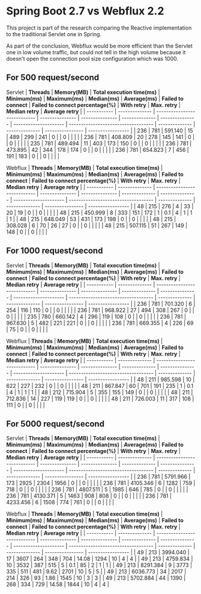 # Spring Boot 2.7 vs Webflux 2.2

This project is part of the research comparing the Reactive implementation to the traditional Servlet one in Spring.

As part of the conclusion, Webflux would be more efficient than the Servlet one in low volume traffic, 
but could not tell in the high volume because it doesn't open the connection pool size configuration which was 1000.

## For 500 request/second
Servlet
| **Threads** | **Memory(MB)** | **Total execution time(ms)** | **Minimum(ms)** | **Maximum(ms)** | **Median(ms)** | **Average(ms)** | **Failed to connect** | **Failed to connect percentage(%)** | **With retry** | **Max. retry** | **Median retry** | **Average retry** |
| ----------- | -------------- | ---------------------------- | --------------- | --------------- | -------------- | --------------- | --------------------- | ----------------------------------- | -------------- | -------------- | ---------------- | ----------------- |
| 236         | 781            | 591.140                      | 15              | 489             | 299            | 241             | 0                     |                                     | 0              |                |                  |                   |
| 236         | 781            | 408.809                      | 20              | 278             | 145            | 141             | 0                     |                                     | 0              |                |                  |                   |
| 235         | 781            | 489.494                      | 11              | 403             | 173            | 150             | 0                     |                                     | 0              |                |                  |                   |
| 236         | 781            | 473.895                      | 42              | 344             | 178            | 174             | 0                     |                                     | 0              |                |                  |                   |
| 236         | 781            | 654.823                      | 7               | 456             | 191            | 183             | 0                     |                                     | 0              |                |                  |                   |

Webflux
| **Threads** | **Memory(MB)** | **Total execution time(ms)** | **Minimum(ms)** | **Maximum(ms)** | **Median(ms)** | **Average(ms)** | **Failed to connect** | **Failed to connect percentage(%)** | **With retry** | **Max. retry** | **Median retry** | **Average retry** |
| ----------- | -------------- | ---------------------------- | --------------- | --------------- | -------------- | --------------- | --------------------- | ----------------------------------- | -------------- | -------------- | ---------------- | ----------------- |
| 48          | 215            | 276                          | 4               | 33              | 20             | 19              | 0                     |                                     | 0              |                |                  |                   |
| 48          | 215            | 450.999                      | 8               | 333             | 151            | 172             | 1                     | 0.1                                 | 4              | 1              | 1                | 1                 |
| 48          | 215            | 648.049                      | 53              | 431             | 173            | 198             | 0                     |                                     | 0              |                |                  |                   |
| 48          | 215            | 308.028                      | 6               | 70              | 26             | 27              | 0                     |                                     | 0              |                |                  |                   |
| 48          | 215            | 507.115                      | 51              | 267             | 149            | 148             | 0                     |                                     | 0              |                |                  |                   |

## For 1000 request/second
Servlet
| **Threads** | **Memory(MB)** | **Total execution time(ms)** | **Minimum(ms)** | **Maximum(ms)** | **Median(ms)** | **Average(ms)** | **Failed to connect** | **Failed to connect percentage(%)** | **With retry** | **Max. retry** | **Median retry** | **Average retry** |
| ----------- | -------------- | ---------------------------- | --------------- | --------------- | -------------- | --------------- | --------------------- | ----------------------------------- | -------------- | -------------- | ---------------- | ----------------- |
| 236         | 781            | 701.320                      | 6               | 254             | 116            | 110             | 0                     |                                     | 0              |                |                  |                   |
| 236         | 781            | 968.922                      | 27              | 494             | 308            | 267             | 0                     |                                     | 0              |                |                  |                   |
| 235         | 780            | 660.142                      | 4               | 296             | 119            | 108             | 0                     |                                     | 0              |                |                  |                   |
| 236         | 781            | 967.630                      | 5               | 482             | 221            | 221             | 0                     |                                     | 0              |                |                  |                   |
| 236         | 781            | 669.355                      | 4               | 226             | 69             | 75              | 0                     |                                     | 0              |                |                  |                   |

Webflux
| **Threads** | **Memory(MB)** | **Total execution time(ms)** | **Minimum(ms)** | **Maximum(ms)** | **Median(ms)** | **Average(ms)** | **Failed to connect** | **Failed to connect percentage(%)** | **With retry** | **Max. retry** | **Median retry** | **Average retry** |
| ----------- | -------------- | ---------------------------- | --------------- | --------------- | -------------- | --------------- | --------------------- | ----------------------------------- | -------------- | -------------- | ---------------- | ----------------- |
| 48          | 211            | 985.598                      | 10              | 622             | 227            | 232             | 0                     |                                     | 0              |                |                  |                   |
| 48          | 211            | 867.847                      | 60              | 701             | 191            | 235             | 1                     | 0.1                                 | 4              | 1              | 1                | 1                 |
| 48          | 212            | 715.904                      | 5               | 355             | 155            | 149             | 0                     |                                     | 0              |                |                  |                   |
| 48          | 211            | 712.836                      | 14              | 227             | 119            | 119             | 0                     |                                     | 0              |                |                  |                   |
| 48          | 211            | 726.003                      | 11              | 317             | 108            | 111             | 0                     |                                     | 0              |                |                  |                   |

## For 5000 request/second
Servlet
| **Threads** | **Memory(MB)** | **Total execution time(ms)** | **Minimum(ms)** | **Maximum(ms)** | **Median(ms)** | **Average(ms)** | **Failed to connect** | **Failed to connect percentage(%)** | **With retry** | **Max. retry** | **Median retry** | **Average retry** |
| ----------- | -------------- | ---------------------------- | --------------- | --------------- | -------------- | --------------- | --------------------- | ----------------------------------- | -------------- | -------------- | ---------------- | ----------------- |
| 236         | 781            | 5791.966                     | 173             | 2925            | 2304           | 1956            | 0                     |                                     | 0              |                |                  |                   |
| 236         | 781            | 4105.346                     | 6               | 1282            | 759            | 718             | 0                     |                                     | 0              |                |                  |                   |
| 236         | 781            | 4807.511                     | 5               | 1985            | 646            | 785             | 0                     |                                     | 0              |                |                  |                   |
| 236         | 781            | 4130.371                     | 5               | 1463            | 908            | 808             | 0                     |                                     | 0              |                |                  |                   |
| 236         | 781            | 4233.456                     | 6               | 1508            | 774            | 761             | 0                     |                                     | 0              |                |                  |                   |

Webflux
| **Threads** | **Memory(MB)** | **Total execution time(ms)** | **Minimum(ms)** | **Maximum(ms)** | **Median(ms)** | **Average(ms)** | **Failed to connect** | **Failed to connect percentage(%)** | **With retry** | **Max. retry** | **Median retry** | **Average retry** |
| ----------- | -------------- | ---------------------------- | --------------- | --------------- | -------------- | --------------- | --------------------- | ----------------------------------- | -------------- | -------------- | ---------------- | ----------------- |
| 49          | 213            | 3994.040                     | 17              | 3607            | 264            | 348             | 704                   | 14.08                               | 1294           | 10             | 4                | 4                 |
| 49          | 213            | 4759.834                     | 10              | 3532            | 387            | 515             | 5                     | 0.1                                 | 85             | 2              | 1                | 1                 |
| 49          | 213            | 8291.384                     | 9               | 3773            | 335            | 511             | 481                   | 9.62                                | 2701           | 10             | 5                | 5                 |
| 49          | 213            | 6036.773                     | 34              | 2017            | 214            | 326             | 93                    | 1.86                                | 1545           | 10             | 3                | 3                 |
| 49          | 213            | 5702.884                     | 44              | 1390            | 268            | 334             | 729                   | 14.58                               | 1844           | 10             | 4                | 4                 |
